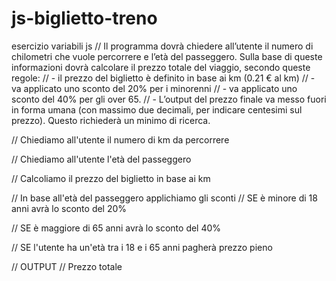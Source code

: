 # js-biglietto-treno
esercizio variabili js
// Il programma dovrà chiedere all’utente il numero di chilometri che vuole percorrere e l’età del passeggero. Sulla base di queste informazioni dovrà calcolare il prezzo totale del viaggio, secondo queste regole:
// - il prezzo del biglietto è definito in base ai km (0.21 € al km)
// - va applicato uno sconto del 20% per i minorenni
// - va applicato uno sconto del 40% per gli over 65.
// - L’output del prezzo finale va messo fuori in forma umana (con massimo due decimali, per indicare centesimi sul prezzo). Questo richiederà un minimo di ricerca.



// Chiediamo all'utente il numero di km da percorrere 


// Chiediamo all'utente l'età del passeggero


// Calcoliamo il prezzo del biglietto in base ai km



// In base all'età del passeggero applichiamo gli sconti
  // SE è minore di 18 anni avrà lo sconto del 20%
    

  // SE è maggiore di 65 anni avrà lo sconto del 40%


  // SE l'utente ha un'età tra i 18 e i 65 anni pagherà prezzo pieno


// OUTPUT 
// Prezzo totale